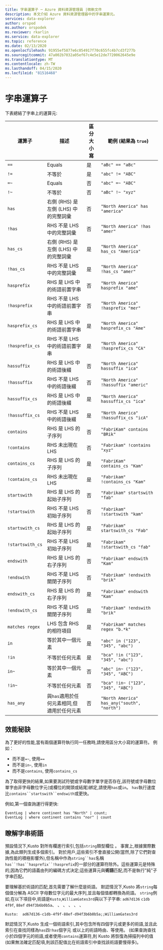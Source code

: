 ```yaml
---
title: 字串運算子 ─ Azure 資料資源管理員 |微軟文件
description: 本文介紹 Azure 資料資源管理器中的字串運算元。
services: data-explorer
author: orspod
ms.author: orspodek
ms.reviewer: rkarlin
ms.service: data-explorer
ms.topic: reference
ms.date: 02/13/2020
ms.openlocfilehash: 91955ef5877e6c054917f70c655fc4b7cd3f277b
ms.sourcegitcommit: 47a002b7032a05ef67c4e5e12de7720062645e9e
ms.translationtype: MT
ms.contentlocale: zh-TW
ms.lasthandoff: 04/15/2020
ms.locfileid: "81516468"
---
```

# <a name="string-operators"></a>字串運算子

下表總結了字串上的運算元:

運算子        |描述                                                       |區分大小寫|範例 (結果為 `true`)
----------------|------------------------------------------------------------------|--------------|-----------------------
`==`            |Equals                                                            |是           |`"aBc" == "aBc"`
`!=`            |不等於                                                        |是           |`"abc" != "ABC"`
`=~`            |Equals                                                            |否            |`"abc" =~ "ABC"`
`!~`            |不等於                                                        |否            |`"aBc" !~ "xyz"`
`has`           |右側 (RHS) 是左側 (LHS) 中的完整詞彙     |否            |`"North America" has "america"`
`!has`          |RHS 不是 LHS 中的完整詞彙                                     |否            |`"North America" !has "amer"` 
`has_cs`        |右側 (RHS) 是左側 (LHS) 中的完整詞彙     |是           |`"North America" has_cs "America"`
`!has_cs`       |RHS 不是 LHS 中的完整詞彙                                     |是           |`"North America" !has_cs "amer"` 
`hasprefix`     |RHS 是 LHS 中的術語前置字串                                       |否            |`"North America" hasprefix "ame"`
`!hasprefix`    |RHS 不是 LHS 中的術語前置字串                                   |否            |`"North America" !hasprefix "mer"` 
`hasprefix_cs`  |RHS 是 LHS 中的術語前置字串                                       |是           |`"North America" hasprefix_cs "Ame"`
`!hasprefix_cs` |RHS 不是 LHS 中的術語前置字串                                   |是           |`"North America" !hasprefix_cs "CA"` 
`hassuffix`     |RHS 是 LHS 中的術語後綴                                       |否            |`"North America" hassuffix "ica"`
`!hassuffix`    |RHS 不是 LHS 中的術語後綴                                   |否            |`"North America" !hassuffix "americ"`
`hassuffix_cs`  |RHS 是 LHS 中的術語後綴                                       |是           |`"North America" hassuffix_cs "ica"`
`!hassuffix_cs` |RHS 不是 LHS 中的術語後綴                                   |是           |`"North America" !hassuffix_cs "icA"`
`contains`      |RHS 是 LHS 的子序列                                |否            |`"FabriKam" contains "BRik"`
`!contains`     |RHS 未出現在 LHS                                         |否            |`"Fabrikam" !contains "xyz"`
`contains_cs`   |RHS 是 LHS 的子序列                                |是           |`"FabriKam" contains_cs "Kam"`
`!contains_cs`  |RHS 未出現在 LHS                                         |是           |`"Fabrikam" !contains_cs "Kam"`
`startswith`    |RHS 是 LHS 的起始子序列                              |否            |`"Fabrikam" startswith "fab"`
`!startswith`   |RHS 不是 LHS 初始子序列                          |否            |`"Fabrikam" !startswith "kam"`
`startswith_cs` |RHS 是 LHS 的起始子序列                              |是           |`"Fabrikam" startswith_cs "Fab"`
`!startswith_cs`|RHS 不是 LHS 初始子序列                          |是           |`"Fabrikam" !startswith_cs "fab"`
`endswith`      |RHS 是 LHS 的右子序列                               |否            |`"Fabrikam" endswith "Kam"`
`!endswith`     |RHS 不是 LHS 關閉子序列                           |否            |`"Fabrikam" !endswith "brik"`
`endswith_cs`   |RHS 是 LHS 的右子序列                               |是           |`"Fabrikam" endswith "Kam"`
`!endswith_cs`  |RHS 不是 LHS 關閉子序列                           |是           |`"Fabrikam" !endswith "brik"`
`matches regex` |LHS 包含 RHS 的相符項目                                      |是           |`"Fabrikam" matches regex "b.*k"`
`in`            |等於其中一個元素                                     |是           |`"abc" in ("123", "345", "abc")`
`!in`           |不等於任何元素                                 |是           |`"bca" !in ("123", "345", "abc")`
`in~`           |等於其中一個元素                                     |否            |`"abc" in~ ("123", "345", "ABC")`
`!in~`          |不等於任何元素                                 |否            |`"bca" !in~ ("123", "345", "ABC")`
`has_any`       |與`has`適用於任何元素相同,但適用於任何元素                    |否            |`"North America" has_any("south", "north")`

## <a name="performance-tips"></a>效能秘訣

為了更好的性能,當有兩個運算符執行同一任務時,請使用區分大小寫的運算符。
例如：

* 而不是`=~`, 使用`==`
* 而不是`in~`, 使用`in`
* 而不是`contains`, 使用`contains_cs`

為了取得更快的結果,如果要測試符號或字母數字單字是否存在,該符號或字母數位單字由非字母數位字元(或欄位的開頭或結尾)綁定,請使用`has`或`in`。 `has`執行速度比`contains``startswith``endswith`或更快。

例如,第一個查詢運行得更快:

```kusto
EventLog | where continent has "North" | count;
EventLog | where continent contains "nor" | count
```

## <a name="understanding-string-terms"></a>瞭解字串術語

預設情況下,Kusto 對所有欄進行索引,包括`string`類型欄位 。
事實上,根據實際數據,為此類列生成多個索引。 對於用戶,這些索引不會直接公開(當然,除了它們對查詢性能的積極影響外),但名稱中作為`string``has`名稱`has``!has``hasprefix``!hasprefix`的一部分的運算符除外。這些運算元是特殊的,因為它們的語義由列的編碼方式決定;這些運算元與**術語**匹配,而不是執行"純"子字串匹配。

要理解基於術語的匹配,首先需要了解什麼是術語。 默認情況下,Kusto 將`string`每個值分解為 ASCII 字母數位字元的最大序列,並且每個值都轉換為術語。 `string`例如,在以下項目中,術語是`Kusto`,`WilliamGates3rd`與以下子字串: `ad67d136` `c1db` `4f9f`, `88ef` `d94f3b6b0b5a`、 、 、 、 、 、

```
Kusto:  ad67d136-c1db-4f9f-88ef-d94f3b6b0b5a;;WilliamGates3rd
```

默認情況下,Kusto 生成一個術語索引,其中包含所有四個字元或更多的術語,並且此索引在查找同樣為`has`四`!has`個字元 或以上的術語時由、等使用。 (如果查詢查找小於四個字元的術語,或者使用`contains`運算符,則 Kusto 將恢復為掃描列中的值(如果無法確定匹配項,則該匹配值比在術語索引中查找該術語要慢得多)。


